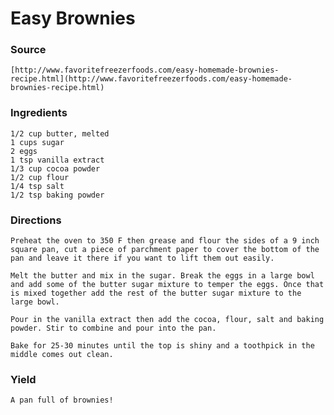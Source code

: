 # Easy Brownies

### Source
    [http://www.favoritefreezerfoods.com/easy-homemade-brownies-recipe.html](http://www.favoritefreezerfoods.com/easy-homemade-brownies-recipe.html)

### Ingredients

    1/2 cup butter, melted
    1 cups sugar
    2 eggs
    1 tsp vanilla extract
    1/3 cup cocoa powder
    1/2 cup flour
    1/4 tsp salt
    1/2 tsp baking powder

### Directions

    Preheat the oven to 350 F then grease and flour the sides of a 9 inch square pan, cut a piece of parchment paper to cover the bottom of the pan and leave it there if you want to lift them out easily.

    Melt the butter and mix in the sugar. Break the eggs in a large bowl and add some of the butter sugar mixture to temper the eggs. Once that is mixed together add the rest of the butter sugar mixture to the large bowl.

    Pour in the vanilla extract then add the cocoa, flour, salt and baking powder. Stir to combine and pour into the pan.

    Bake for 25-30 minutes until the top is shiny and a toothpick in the middle comes out clean.

### Yield

    A pan full of brownies!

